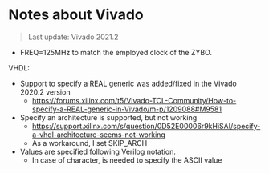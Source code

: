 # Notes about Vivado

> Last update: Vivado 2021.2

* FREQ=125MHz to match the employed clock of the ZYBO.

VHDL:
* Support to specify a REAL generic was added/fixed in the Vivado 2020.2 version
  * https://forums.xilinx.com/t5/Vivado-TCL-Community/How-to-specify-a-REAL-generic-in-Vivado/m-p/1209088#M9581
* Specify an architecture is supported, but not working
  * https://support.xilinx.com/s/question/0D52E00006r9kHiSAI/specify-a-vhdl-architecture-seems-not-working
  * As a workaround, I set SKIP_ARCH
* Values are specified following Verilog notation.
  * In case of character, is needed to specify the ASCII value
